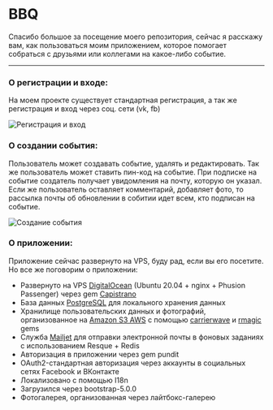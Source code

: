 # BBQ
Спасибо большое за посещение моего репозитория, сейчас я расскажу вам, как пользоваться моим приложением, которое помогает собраться с друзьями или коллегами на какое-либо событие.
____

### О регистрации и входе:
На моем проекте существует стандартная регистрация, а так же регистрация и вход через соц. сети (vk, fb)

![Регистрация и вход](https://user-images.githubusercontent.com/44715875/124612827-51d21c00-de7b-11eb-948b-9d85a83b37b8.gif)

### О создании события:
Пользователь может создавать событие, удалять и редактировать. Так же пользователь может ставить пин-код на событие. При подписке на событие создатель получает увидомления на почту, которую он указал. Если же пользователь оставляет комментарий, добавляет фото, то рассылка почты об обновлении в собитии идет всем, кто подписан на событие.

![Создание события](https://user-images.githubusercontent.com/44715875/124612701-37983e00-de7b-11eb-960b-c4286add833b.gif)

### О приложении:
Приложение сейчас развернуто на VPS, буду рад, если вы его посетите. Но все же поговорим о приложении:

- Развернуто на VPS [DigitalOcean](https://www.digitalocean.com/) (Ubuntu 20.04 + nginx + Phusion Passenger) через gem [Capistrano](https://github.com/capistrano/capistrano)
- База данных [PostgreSQL](https://www.postgresql.org/) для локального хранения данных
- Хранилище пользовательских данных и фотографий, организованное на [Amazon S3 AWS](https://aws.amazon.com/ru/s3/) c помощью [carrierwave](https://github.com/carrierwaveuploader/carrierwave) и [rmagic](https://github.com/rmagick/rmagick) gems
- Служба [Mailjet](https://www.mailjet.com/) для отправки электронной почты в фоновых заданиях с использованием Resque + Redis
- Авторизация в приложении через gem pundit
- OAuth2-стандартная авторизация через аккаунты в социальных сетях Facebook и ВКонтакте
- Локализовано с помощью I18n
- Загрузился через bootstrap-5.0.0
- Фотогалерея, организованная через лайтбокс-галерею

